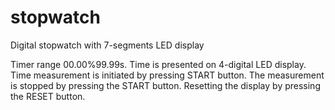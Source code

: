 # stopwatch
Digital stopwatch with 7-segments LED display

Timer range 00.00%99.99s.
Time is presented on 4-digital LED display. Time measurement is initiated by pressing START button.
The measurement is stopped by pressing the START button.
Resetting the display by pressing the RESET button.
